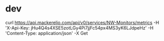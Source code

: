 # dev
curl https://api.mackerelio.com/api/v0/services/NW-Monitors/metrics -H 'X-Api-Key: jHu4Q4s4XSE5zotLGy4Pi7jjFc54px4MS3yK6LJdpeHz' -H 'Content-Type: application/json' -X Get
